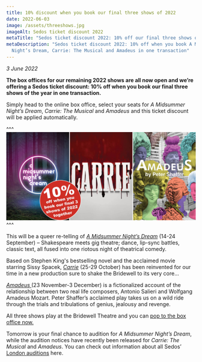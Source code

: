 ```yaml
---
title: 10% discount when you book our final three shows of 2022
date: 2022-06-03
image: /assets/threeshows.jpg
imageAlt: Sedos ticket discount 2022
metaTitle: "Sedos ticket discount 2022: 10% off our final three shows of the year"
metaDescription: "Sedos ticket discount 2022: 10% off when you book A Midsummer
  Night’s Dream, Carrie: The Musical and Amadeus in one transaction"
---
```

*3 June 2022*

**The box offices for our remaining 2022 shows are all now open and we’re offering a Sedos ticket discount: 10% off when you book our final three shows of the year in one transaction.**

Simply head to the online box office, select your seats for *A Midsummer Night’s Dream*, *Carrie: The Musical* and *Amadeus* and this ticket discount will be applied automatically.

^^^
![Sedos ticket discount 2022](/assets/threeshows.jpg)
^^^

This will be a queer re-telling of *[A Midsummer Night’s Dream](https://sedos.co.uk/shows/2022-a-midsummer-night-s-dream)* (14-24 September) – Shakespeare meets gig theatre; dance, lip-sync battles, classic text, all fused into one riotous night of theatrical comedy.

Based on Stephen King's bestselling novel and the acclaimed movie starring Sissy Spacek, *[Carrie](https://sedos.co.uk/shows/2022-carrie-the-musical)* (25-29 October) has been reinvented for our time in a new production sure to shake the Bridewell to its very core...

[*Amadeus* ](https://sedos.co.uk/shows/2022-amadeus)(23 November-3 December) is a fictionalized account of the relationship between two real life composers, Antonio Salieri and Wolfgang Amadeus Mozart. Peter Shaffer’s acclaimed play takes us on a wild ride through the trials and tribulations of genius, jealousy and revenge.

All three shows play at the Bridewell Theatre and you can [pop to the box office now.](https://sedos.ticketsolve.com/shows?_ga=2.21734520.2123882302.1654251454-1305180245.1654251454)

Tomorrow is your final chance to audition for *A Midsummer Night’s Dream*, while the audition notices have recently been released for *Carrie: The Musical* and *Amadeus*. You can check out information about all Sedos’ [London auditions](https://sedos.co.uk/get-involved) here.
